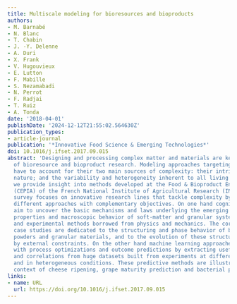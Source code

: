 ```yaml
---
title: Multiscale modeling for bioresources and bioproducts
authors:
- M. Barnabé
- N. Blanc
- T. Chabin
- J. -Y. Delenne
- A. Duri
- X. Frank
- V. Hugouvieux
- E. Lutton
- F. Mabille
- S. Nezamabadi
- N. Perrot
- F. Radjai
- T. Ruiz
- A. Tonda
date: '2018-04-01'
publishDate: '2024-12-12T21:55:02.564630Z'
publication_types:
- article-journal
publication: '*Innovative Food Science & Emerging Technologies*'
doi: 10.1016/j.ifset.2017.09.015
abstract: 'Designing and processing complex matter and materials are key objectives
  of bioresource and bioproduct research. Modeling approaches targeting such systems
  have to account for their two main sources of complexity: their intrinsic multi-scale
  nature; and the variability and heterogeneity inherent to all living systems. Here
  we provide insight into methods developed at the Food & Bioproduct Engineering division
  (CEPIA) of the French National Institute of Agricultural Research (INRA). This brief
  survey focuses on innovative research lines that tackle complexity by mobilizing
  different approaches with complementary objectives. On one hand cognitive approaches
  aim to uncover the basic mechanisms and laws underlying the emerging collective
  properties and macroscopic behavior of soft-matter and granular systems, using numerical
  and experimental methods borrowed from physics and mechanics. The corresponding
  case studies are dedicated to the structuring and phase behavior of biopolymers,
  powders and granular materials, and to the evolution of these structures caused
  by external constraints. On the other hand machine learning approaches can deal
  with process optimizations and outcome predictions by extracting useful information
  and correlations from huge datasets built from experiments at different length scales
  and in heterogeneous conditions. These predictive methods are illustrated in the
  context of cheese ripening, grape maturity prediction and bacterial production.'
links:
- name: URL
  url: https://doi.org/10.1016/j.ifset.2017.09.015
---
```


